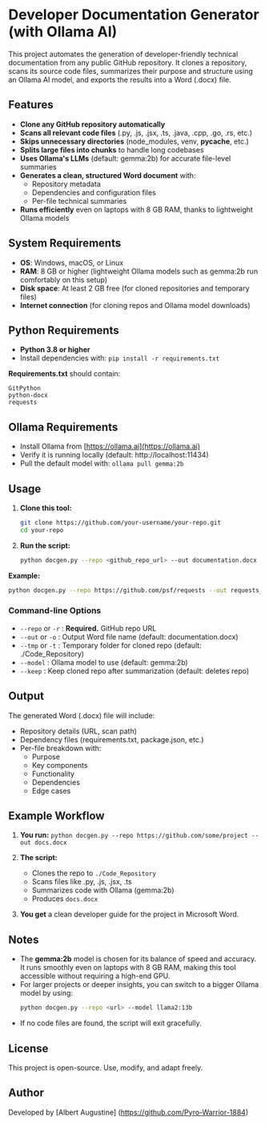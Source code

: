 # Developer Documentation Generator (with Ollama AI)

This project automates the generation of developer-friendly technical documentation from any public GitHub repository. It clones a repository, scans its source code files, summarizes their purpose and structure using an Ollama AI model, and exports the results into a Word (.docx) file.

## Features

- **Clone any GitHub repository automatically**
- **Scans all relevant code files** (.py, .js, .jsx, .ts, .java, .cpp, .go, .rs, etc.)
- **Skips unnecessary directories** (node_modules, venv, **pycache**, etc.)
- **Splits large files into chunks** to handle long codebases
- **Uses Ollama's LLMs** (default: gemma:2b) for accurate file-level summaries
- **Generates a clean, structured Word document** with:
  - Repository metadata
  - Dependencies and configuration files
  - Per-file technical summaries
- **Runs efficiently** even on laptops with 8 GB RAM, thanks to lightweight Ollama models

## System Requirements

- **OS**: Windows, macOS, or Linux
- **RAM**: 8 GB or higher (lightweight Ollama models such as gemma:2b run comfortably on this setup)
- **Disk space**: At least 2 GB free (for cloned repositories and temporary files)
- **Internet connection** (for cloning repos and Ollama model downloads)

## Python Requirements

- **Python 3.8 or higher**
- Install dependencies with: `pip install -r requirements.txt`

**Requirements.txt** should contain:
```
GitPython
python-docx
requests
```

## Ollama Requirements

- Install Ollama from [https://ollama.ai](https://ollama.ai)
- Verify it is running locally (default: http://localhost:11434)
- Pull the default model with: `ollama pull gemma:2b`

## Usage

1. **Clone this tool:**
   ```bash
   git clone https://github.com/your-username/your-repo.git
   cd your-repo
   ```

2. **Run the script:**
   ```bash
   python docgen.py --repo <github_repo_url> --out documentation.docx
   ```

**Example:**
```bash
python docgen.py --repo https://github.com/psf/requests --out requests_docs.docx
```

### Command-line Options

- `--repo` or `-r` : **Required.** GitHub repo URL
- `--out` or `-o` : Output Word file name (default: documentation.docx)
- `--tmp` or `-t` : Temporary folder for cloned repo (default: ./Code_Repository)
- `--model` : Ollama model to use (default: gemma:2b)
- `--keep` : Keep cloned repo after summarization (default: deletes repo)

## Output

The generated Word (.docx) file will include:

- Repository details (URL, scan path)
- Dependency files (requirements.txt, package.json, etc.)
- Per-file breakdown with:
  - Purpose
  - Key components
  - Functionality
  - Dependencies
  - Edge cases

## Example Workflow

1. **You run:** `python docgen.py --repo https://github.com/some/project --out docs.docx`

2. **The script:**
   - Clones the repo to `./Code_Repository`
   - Scans files like .py, .js, .jsx, .ts
   - Summarizes code with Ollama (gemma:2b)
   - Produces `docs.docx`

3. **You get** a clean developer guide for the project in Microsoft Word.

## Notes

- The **gemma:2b** model is chosen for its balance of speed and accuracy. It runs smoothly even on laptops with 8 GB RAM, making this tool accessible without requiring a high-end GPU.
- For larger projects or deeper insights, you can switch to a bigger Ollama model by using:
  ```bash
  python docgen.py --repo <url> --model llama2:13b
  ```
- If no code files are found, the script will exit gracefully.

## License

This project is open-source. Use, modify, and adapt freely.

## Author

Developed by [Albert Augustine] (https://github.com/Pyro-Warrior-1884)
